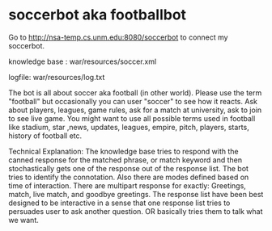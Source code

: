 # soccerbot aka footballbot

Go to http://nsa-temp.cs.unm.edu:8080/soccerbot to connect my soccerbot.

knowledge base : war/resources/soccer.xml

logfile: war/resources/log.txt

The bot is all about soccer aka football (in other world). Please use the term "football"  but occasionally you can user "soccer" to see how it reacts. Ask about players, leagues, game rules, ask for a match at university, ask to join to see live game. You might want to use all possible terms used in football like stadium, star ,news, updates, leagues, empire, pitch, players, starts, history of football etc.

Technical Explanation: The knowledge base tries to respond with the canned response for the matched phrase, or match keyword and then stochastically gets one of the response out of the response list.  The bot tries to identify the connotation. Also there are modes defined based on time of interaction.
There are multipart response for exactly: Greetings, match, live match, and goodbye greetings.
The response list have been best designed to be interactive in a sense that one response list tries to persuades user to ask another question. OR basically tries them to talk what we want.

